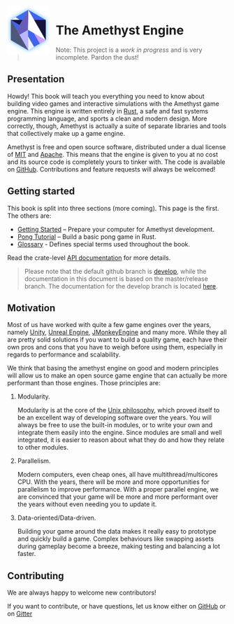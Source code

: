 <img src="./images/amethyst_thumb.png" alt="Logo" width="96px" style="float:left;margin-right:15px"/>

# The Amethyst Engine

> Note: This project is a *work in progress* and is very incomplete. Pardon the
> dust!

## Presentation

Howdy! This book will teach you everything you need to know about building video
games and interactive simulations with the Amethyst game engine. This engine is
written entirely in [Rust][rs], a safe and fast systems programming language,
and sports a clean and modern design. More correctly, though, Amethyst is
actually a suite of separate libraries and tools that collectively make up a
game engine.

[rs]: https://www.rust-lang.org/

Amethyst is free and open source software, distributed under a dual license of [MIT][ml]
and [Apache][al]. This means that the engine is given to you at no cost 
and its source code is completely yours to tinker with. The code is available on
[GitHub][am]. Contributions and feature requests will always be welcomed!

[ml]: https://github.com/amethyst/amethyst/blob/master/LICENSE-MIT
[al]: https://github.com/amethyst/amethyst/blob/master/LICENSE-APACHE
[am]: https://github.com/amethyst/amethyst/tree/master

## Getting started

This book is split into three sections (more coming). This page is the first. The others are:

* [Getting Started][gs] – Prepare your computer for Amethyst development.
* [Pong Tutorial][pt] – Build a basic pong game in Rust.
* [Glossary][gl] - Defines special terms used throughout the book.

[gs]: ./getting_started.html
[pt]: ./pong_tutorial.html
[gl]: ./glossary.html

Read the crate-level [API documentation][ad] for more details.

[ad]: https://www.amethyst.rs/doc/master/doc/amethyst/index.html

> Please note that the default github branch is [develop][db], while the documentation in this document is based on the master/release branch.
> The documentation for the develop branch is located [here][dd].

[db]: https://github.com/amethyst/amethyst/
[dd]: https://www.amethyst.rs/doc/develop/doc/amethyst/index.html

## Motivation

Most of us have worked with quite a few game engines over the years, namely [Unity][un], [Unreal Engine][ud], [JMonkeyEngine][jme] and many more.
While they all are pretty solid solutions if you want to
build a quality game, each have their own pros and cons that you have to
weigh before using them, especially in regards to performance and scalability.

[un]: http://unity3d.com/
[ud]: https://www.unrealengine.com/
[jme]: http://jmonkeyengine.org/

We think that basing the amethyst engine on good and modern principles will allow us to make an open source game engine that can actually be more performant than those engines.
Those principles are:
1. Modularity.

   Modularity is at the core of the [Unix philosophy][up], which proved itself to be an excellent way of developing software over the years.
   You will always be free to use the built-in modules, or to write your own and integrate them easily into the engine.
   Since modules are small and well integrated, it is easier to reason about what they do and how they relate to other modules.
2. Parallelism.

   Modern computers, even cheap ones, all have multithread/multicores CPU. With the years, there will be more and more opportunities for parallelism to improve performance.
   With a proper parallel engine, we are convinced that your game will be more and more performant over the years without even needing you to update it.
3. Data-oriented/Data-driven.

   Building your game around the data makes it really easy to prototype and quickly build a game.
   Complex behaviours like swapping assets during gameplay become a breeze, making testing and balancing a lot faster.

[up]: https://en.wikipedia.org/wiki/Unix_philosophy

## Contributing

We are always happy to welcome new contributors!

If you want to contribute, or have questions, let us know either on [GitHub][db] or on [Gitter][gt]

[gt]: https://gitter.im/amethyst/general/
